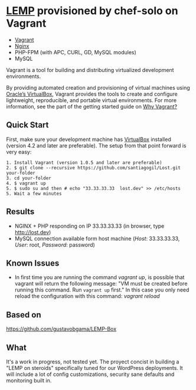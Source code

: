 # [LEMP](http://library.linode.com/lemp-guides) provisioned by chef-solo on Vagrant

* [Vagrant](http://vagrantup.com)
* [Nginx](http://wiki.nginx.org/Main)
* PHP-FPM (with APC, CURL, GD, MySQL modules)
* MySQL

Vagrant is a tool for building and distributing virtualized development environments.

By providing automated creation and provisioning of virtual machines using [Oracle’s VirtualBox](http://www.virtualbox.org),
Vagrant provides the tools to create and configure lightweight, reproducible, and portable
virtual environments. For more information, see the part of the getting started guide
on [Why Vagrant?](http://vagrantup.com/v1/docs/getting-started/why.html)

## Quick Start

First, make sure your development machine has [VirtualBox](http://www.virtualbox.org)
installed (version 4.2 and later are preferable). The setup from that point forward is very easy:

	1. Install Vagrant (version 1.0.5 and later are preferable)
	2. $ git clone --recursive https://github.com/santiagogil/Lost.git your-folder
	3. cd your-folder
	4. $ vagrant up
	5. $ sudo su and then # echo "33.33.33.33  lost.dev" >> /etc/hosts
	5. Wait a few minutes

## Results

* NGINX + PHP responding on IP 33.33.33.33 (in browser, type http://lost.dev)
* MySQL connection available form host machine (*Host*: 33.33.33.33, *User*: root, *Password*: password)

## Known Issues

* In first time you are running the command *vagrant up*, is possible that vagrant will return the following message: "VM must be created before running this command. Run `vagrant up` first." In this case you only need reload the configuration with this command: *vagrant reload*

## Based on

https://github.com/gustavobgama/LEMP-Box

## What

It's a work in progress, not tested yet.
The proyect concist in building a "LEMP on steroids" specifically tuned for our WordPress deployments.
It will include a lot of config customizations, security sane defaults and monitoring built in.
